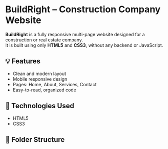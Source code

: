 # BuildRight – Construction Company Website

**BuildRight** is a fully responsive multi-page website designed for a construction or real estate company.  
It is built using only **HTML5** and **CSS3**, without any backend or JavaScript.

## 💡 Features
- Clean and modern layout
- Mobile responsive design
- Pages: Home, About, Services, Contact
- Easy-to-read, organized code

## 🔧 Technologies Used
- HTML5
- CSS3

## 📁 Folder Structure
